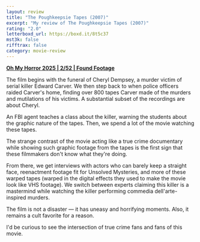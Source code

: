 ```yaml
---
layout: review
title: "The Poughkeepsie Tapes (2007)"
excerpt: "My review of The Poughkeepsie Tapes (2007)"
rating: "2.0"
letterboxd_url: https://boxd.it/8t5c37
mst3k: false
rifftrax: false
category: movie-review
---
```


<b><a href="https://boxd.it/BQGCY/detail" target="_blank" rel="noopener">Oh My Horror 2025 | 2/52 | Found Footage</a></b>

The film begins with the funeral of Cheryl Dempsey, a murder victim of serial killer Edward Carver. We then step back to when police officers raided Carver's home, finding over 800 tapes Carver made of the murders and mutilations of his victims. A substantial subset of the recordings are about Cheryl.

An FBI agent teaches a class about the killer, warning the students about the graphic nature of the tapes. Then, we spend a lot of the movie watching these tapes.

The strange contrast of the movie acting like a true crime documentary while showing such graphic footage from the tapes is the first sign that these filmmakers don't know what they're doing.

From there, we get interviews with actors who can barely keep a straight face, reenactment footage fit for Unsolved Mysteries, and more of these warped tapes (warped in the digital effects they used to make the movie look like VHS footage). We switch between experts claiming this killer is a mastermind while watching the killer performing commedia dell'arte-inspired murders.

The film is not a disaster — it has uneasy and horrifying moments. Also, it remains a cult favorite for a reason.

I'd be curious to see the intersection of true crime fans and fans of this movie.
